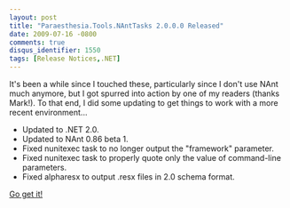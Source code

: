 ```yaml
---
layout: post
title: "Paraesthesia.Tools.NAntTasks 2.0.0.0 Released"
date: 2009-07-16 -0800
comments: true
disqus_identifier: 1550
tags: [Release Notices,.NET]
---
```

It's been a while since I touched these, particularly since I don't use
NAnt much anymore, but I got spurred into action by one of my readers
(thanks Mark!). To that end, I did some updating to get things to work
with a more recent environment...

-   Updated to .NET 2.0.
-   Updated to NAnt 0.86 beta 1.
-   Fixed nunitexec task to no longer output the "framework" parameter.
-   Fixed nunitexec task to properly quote only the value of
    command-line parameters.
-   Fixed alpharesx to output .resx files in 2.0 schema format.

[Go get
it!](/archive/2007/01/29/paraesthesia.tools.nanttasks-custom-nant-tasks.aspx)

